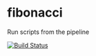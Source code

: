 # fibonacci
Run scripts from the pipeline

[![Build Status](http://ec2-3-17-225-25.us-east-2.compute.amazonaws.com/buildStatus/icon?job=fibonacci)](http://ec2-3-17-225-25.us-east-2.compute.amazonaws.com/job/fibonacci/)
